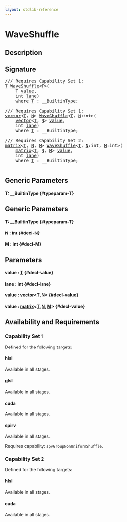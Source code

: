 ```yaml
---
layout: stdlib-reference
---
```


# WaveShuffle

## Description





## Signature 

<pre>
/// Requires Capability Set 1:
<a href="/stdlib-reference/global-decls/WaveShuffle#typeparam-T" class="code_type">T</a> <a href="/stdlib-reference/global-decls/WaveShuffle">WaveShuffle</a>&lt;<a href="/stdlib-reference/global-decls/WaveShuffle#typeparam-T" class="code_type">T</a>&gt;(
    <a href="/stdlib-reference/global-decls/WaveShuffle#typeparam-T" class="code_type">T</a> <a href="/stdlib-reference/global-decls/WaveShuffle#decl-value" class="code_param">value</a>,
    int <a href="/stdlib-reference/global-decls/WaveShuffle#decl-lane" class="code_param">lane</a>)
    <span class='code_keyword'>where</span> <a href="/stdlib-reference/global-decls/WaveShuffle#typeparam-T" class="code_type">T</a> : __BuiltinType;

/// Requires Capability Set 1:
<a href="/stdlib-reference/types/vector/index">vector</a>&lt;<a href="/stdlib-reference/types/vector/index#typeparam-T" class="code_type">T</a>, <a href="/stdlib-reference/types/vector/index#decl-N" class="code_var">N</a>&gt; <a href="/stdlib-reference/global-decls/WaveShuffle">WaveShuffle</a>&lt;<a href="/stdlib-reference/global-decls/WaveShuffle#typeparam-T" class="code_type">T</a>, <a href="/stdlib-reference/global-decls/WaveShuffle#decl-N" class="code_var">N</a>:int&gt;(
    <a href="/stdlib-reference/types/vector/index">vector</a>&lt;<a href="/stdlib-reference/types/vector/index#typeparam-T" class="code_type">T</a>, <a href="/stdlib-reference/types/vector/index#decl-N" class="code_var">N</a>&gt; <a href="/stdlib-reference/global-decls/WaveShuffle#decl-value" class="code_param">value</a>,
    int <a href="/stdlib-reference/global-decls/WaveShuffle#decl-lane" class="code_param">lane</a>)
    <span class='code_keyword'>where</span> <a href="/stdlib-reference/global-decls/WaveShuffle#typeparam-T" class="code_type">T</a> : __BuiltinType;

/// Requires Capability Set 2:
<a href="/stdlib-reference/types/matrix/index">matrix</a>&lt;<a href="/stdlib-reference/types/matrix/T" class="code_type">T</a>, <a href="/stdlib-reference/types/matrix/index#decl-N" class="code_var">N</a>, <a href="/stdlib-reference/types/matrix/index#decl-M" class="code_var">M</a>&gt; <a href="/stdlib-reference/global-decls/WaveShuffle">WaveShuffle</a>&lt;<a href="/stdlib-reference/global-decls/WaveShuffle#typeparam-T" class="code_type">T</a>, <a href="/stdlib-reference/global-decls/WaveShuffle#decl-N" class="code_var">N</a>:int, <a href="/stdlib-reference/global-decls/WaveShuffle#decl-M" class="code_var">M</a>:int&gt;(
    <a href="/stdlib-reference/types/matrix/index">matrix</a>&lt;<a href="/stdlib-reference/types/matrix/T" class="code_type">T</a>, <a href="/stdlib-reference/types/matrix/index#decl-N" class="code_var">N</a>, <a href="/stdlib-reference/types/matrix/index#decl-M" class="code_var">M</a>&gt; <a href="/stdlib-reference/global-decls/WaveShuffle#decl-value" class="code_param">value</a>,
    int <a href="/stdlib-reference/global-decls/WaveShuffle#decl-lane" class="code_param">lane</a>)
    <span class='code_keyword'>where</span> <a href="/stdlib-reference/global-decls/WaveShuffle#typeparam-T" class="code_type">T</a> : __BuiltinType;

</pre>

## Generic Parameters

#### T: \_\_BuiltinType {#typeparam-T}

## Generic Parameters

#### T: \_\_BuiltinType {#typeparam-T}
#### N  : int {#decl-N}
#### M  : int {#decl-M}

## Parameters

#### value  : [T](/stdlib-reference/global-decls/WaveShuffle#typeparam-T) {#decl-value}
#### lane  : int {#decl-lane}
#### value  : [vector](/stdlib-reference/types/vector/index)\<[T](/stdlib-reference/types/vector/index#typeparam-T), [N](/stdlib-reference/types/vector/index#decl-N)\> {#decl-value}
#### value  : [matrix](/stdlib-reference/types/matrix/index)\<[T](/stdlib-reference/types/matrix/T), [N](/stdlib-reference/types/matrix/index#decl-N), [M](/stdlib-reference/types/matrix/index#decl-M)\> {#decl-value}

## Availability and Requirements

### Capability Set 1

Defined for the following targets:

#### hlsl
Available in all stages.

#### glsl
Available in all stages.

#### cuda
Available in all stages.

#### spirv
Available in all stages.

Requires capability: `spvGroupNonUniformShuffle`.

### Capability Set 2

Defined for the following targets:

#### hlsl
Available in all stages.

#### cuda
Available in all stages.



